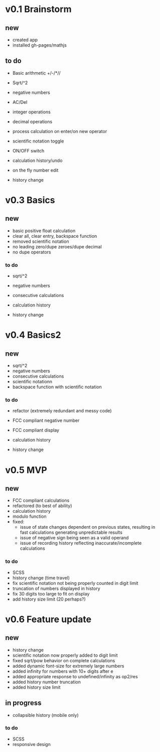 # v0.1 Brainstorm
## new
 * created app
 * installed gh-pages/mathjs

## to do
 * Basic arithmetic +/-/*//
 * Sqrt/^2
 * negative numbers
 * AC/Del
 * integer operations
 * decimal operations
 * process calculation on enter/on new operator
 * scientific notation toggle
 * ON/OFF switch
 
 * calculation history/undo
 * on the fly number edit
 * history change

# v0.3 Basics
## new
 * basic positive float calculation
 * clear all, clear entry, backspace function
 * removed scientific notation
 * no leading zero/dupe zeroes/dupe decimal
 * no dupe operators

### to do
 * sqrt/^2
 * negative numbers
 * consecutive calculations

 * calculation history
 * history change

# v0.4 Basics2
## new
 * sqrt/^2
 * negative numbers
 * consecutive calculations
 * scientific notationn
 * backspace function with scientific notation

### to do
 * refactor (extremely redundant and messy code)
 * FCC compliant negative number
 * FCC compliant display

 * calculation history
 * history change

# v0.5 MVP
## new
 * FCC compliant calculations
 * refactored (to best of ability)
 * calculation history
 * modulo function
 * fixed:
   * issue of state changes dependent on previous states, resulting in fast calculations generating unpredictable results
   * issue of negative sign being seen as a valid operand
   * issue of recording history reflecting inaccurate/incomplete calculations

### to do
 * SCSS
 * history change (time travel)
 * fix scientific notation not being properly counted in digit limit
 * truncation of numbers displayed in history
 * fix 30 digits too large to fit on display
 * add history size limit (20 perhaps?)

# v0.6 Feature update
## new
 * history change
 * scientific notation now properly added to digit limit
 * fixed sqrt/pow behavior on complete calculations
 * added dynamic font-size for extremely large numbers
 * added infinity for numbers with 10+ digits after e
 * added appropriate response to undefined/infinity as op2/res
 * added history number truncation
 * added history size limit

## in progress
 * collapsible history (mobile only)

### to do
 * SCSS
 * responsive design

